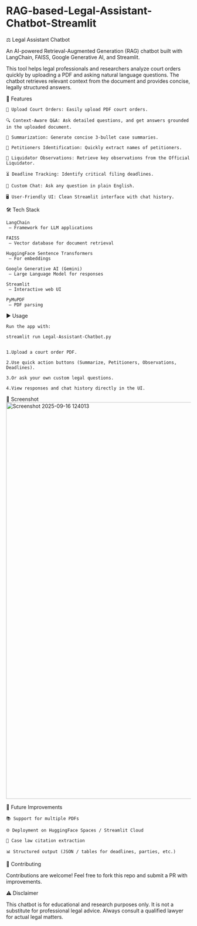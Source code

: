 # RAG-based-Legal-Assistant-Chatbot-Streamlit

⚖️ Legal Assistant Chatbot

An AI-powered Retrieval-Augmented Generation (RAG) chatbot built with LangChain, FAISS, Google Generative AI, and Streamlit.

This tool helps legal professionals and researchers analyze court orders quickly by uploading a PDF and asking natural language questions. The chatbot retrieves relevant context from the document and provides concise, legally structured answers.

🚀 Features

    📂 Upload Court Orders: Easily upload PDF court orders.

    🔍 Context-Aware Q&A: Ask detailed questions, and get answers grounded in the uploaded document.

    📝 Summarization: Generate concise 3-bullet case summaries.

    👥 Petitioners Identification: Quickly extract names of petitioners.

    📑 Liquidator Observations: Retrieve key observations from the Official Liquidator.

    ⏳ Deadline Tracking: Identify critical filing deadlines.

    💬 Custom Chat: Ask any question in plain English.

    🖥 User-Friendly UI: Clean Streamlit interface with chat history.

🛠️ Tech Stack

    LangChain
     – Framework for LLM applications

    FAISS
     – Vector database for document retrieval

    HuggingFace Sentence Transformers
     – For embeddings

    Google Generative AI (Gemini)
     – Large Language Model for responses

    Streamlit
     – Interactive web UI

    PyMuPDF
     – PDF parsing

▶️ Usage

    Run the app with:

    streamlit run Legal-Assistant-Chatbot.py


    1.Upload a court order PDF.

    2.Use quick action buttons (Summarize, Petitioners, Observations, Deadlines).

    3.Or ask your own custom legal questions.

    4.View responses and chat history directly in the UI.

📸 Screenshot
<img width="1920" height="1080" alt="Screenshot 2025-09-16 124013" src="https://github.com/user-attachments/assets/fed96fe0-ebe4-4514-99da-13b80a857f4f" />

📌 Future Improvements

    📚 Support for multiple PDFs

    🌐 Deployment on HuggingFace Spaces / Streamlit Cloud

    🧾 Case law citation extraction

    📊 Structured output (JSON / tables for deadlines, parties, etc.)

🤝 Contributing

Contributions are welcome! Feel free to fork this repo and submit a PR with improvements.

⚠️ Disclaimer

This chatbot is for educational and research purposes only.
It is not a substitute for professional legal advice. Always consult a qualified lawyer for actual legal matters.
